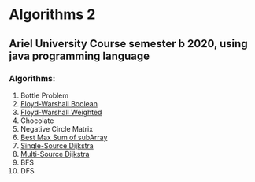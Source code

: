 # Algorithms 2

## Ariel University Course semester b 2020, using java programming language

### Algorithms:

1. Bottle Problem
1. [Floyd-Warshall Boolean](src/practice_floyd_warshall)
1. [Floyd-Warshall Weighted](src/practice_floyd_warshall)
1. Chocolate
1. Negative Circle Matrix
1. [Best Max Sum of subArray](src/practice_best_subarray_sum)
1. [Single-Source Dijkstra](src/practice_dijkstra)
1. [Multi-Source Dijkstra](src/practice_dijkstra)
1. BFS
1. DFS
